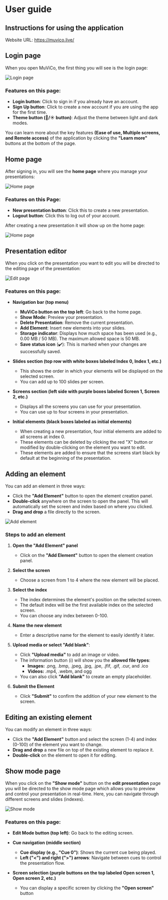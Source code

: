 # User guide

## Instructions for using the application

Website URL: https://muvico.live/

## Login page

When you open MuViCo, the first thing you will see is the login page:

![Login page](./images/frontpage.png "Login page")

### Features on this page:

- **Login button**: Click to sign in if you already have an account.
- **Sign Up button**: Click to create a new account if you are using the app for the first time.
- **Theme button (🌙/☀️ button)**: Adjust the theme between light and dark modes.

You can learn more about the key features **(Ease of use, Multiple screens, and Remote access)** of the application by clicking the **"Learn more"** buttons at the bottom of the page.

## Home page

After signing in, you will see the **home page** where you manage your presentations:

![Home page](./images/homepage.png "Home page")

### Features on this Page:

- **New presentation button**: Click this to create a new presentation.
- **Logout button**: Click this to log out of your account.

After creating a new presentation it will show up on the home page:

![Home page](./images/homepage_with_presentation.png "Home page")

## Presentation editor

When you click on the presentation you want to edit you will be directed to the editing page of the presentation:

![Edit page](./images/editmode.png "Edit page")

### Features on this page:

- **Navigation bar (top menu)**
    - **MuViCo button on the top left**: Go back to the home page.
    - **Show Mode**: Preview your presentation.
    - **Delete Presentation**: Remove the current presentation.
    - **Add Element**: Insert new elements into your slides.
    - **Storage indicator**: Displays how much space has been used (e.g., 0.00 MB / 50 MB). The maximum allowed space is 50 MB.
    - **Save status icon** (✔️): This is marked when your changes are successfully saved.


- **Slides section (top row with white boxes labeled Index 0, Index 1, etc.)**
    - This shows the order in which your elements will be displayed on the selected screen.
    - You can add up to 100 slides per screen.

- **Screens section (left side with purple boxes labeled Screen 1, Screen 2, etc.)**
    - Displays all the screens you can use for your presentation.
    - You can use up to four screens in your presentation.

- **Initial elements (black boxes labeled as initial elements)**
    - When creating a new presentation, four initial elements are added to all screens at index 0.
    - These elements can be deleted by clicking the red "X" button or modified by double-clicking on the element you want to edit.
    - These elements are added to ensure that the screens start black by default at the beginning of the presentation.

## Adding an element

You can add an element in three ways:

- Click the **"Add Element"** button to open the element creation panel.
- **Double-click** anywhere on the screen to open the panel. This will automatically set the screen and index based on where you clicked.
- **Drag and drop** a file directly to the screen.

![Add element](./images/add_element.png "Add element")

### Steps to add an element

1. **Open the "Add Element" panel**
    - Click on the **"Add Element"** button to open the element creation panel.

2. **Select the screen**
    - Choose a screen from 1 to 4 where the new element will be placed.

3. **Select the index**
    - The index determines the element's position on the selected screen.
    - The default index will be the first available index on the selected screen.
    - You can choose any index between 0-100.

4. **Name the new element**
    - Enter a descriptive name for the element to easily identify it later.

5. **Upload media or select "Add blank"**:
    - Click **"Upload media"** to add an image or video.
    - The information button (ℹ️) will show you the **allowed file types**:
        - **Images:** .png, .bmp, .jpeg, .jpg, .jpe, .jfif, .gif, .cur, and .ico
        - **Videos:** .mp4, .webm, and ogg
    - You can also click **"Add blank"** to create an empty placeholder.

6. **Submit the Element**
    - Click **"Submit"** to confirm the addition of your new element to the screen.

## Editing an existing element

You can modify an element in three ways:

- Click the **"Add Element"** button and select the screen (1-4) and index (0-100) of the element you want to change.
- **Drag and drop** a new file on top of the existing element to replace it.
- **Double-click** on the element to open it for editing.

## Show mode page

When you click on the **"Show mode"** button on the **edit presentation** page you will be directed to the show mode page which allows you to preview and control your presentation in real-time. Here, you can navigate through different screens and slides (indexes).

![Show mode](./images/showmode.png "Show mode")

### Features on this page:

- **Edit Mode button (top left)**: Go back to the editing screen.

- **Cue navigation (middle section)**
    - **Cue display (e.g., "Cue 0")**: Shows the current cue being played.
    - **Left ("<") and right (">") arrows**: Navigate between cues to control the presentation flow.

- **Screen selection (purple buttons on the top labeled Open screen 1, Open screen 2, etc.)**
    - You can display a specific screen by clicking the **"Open screen"** button
